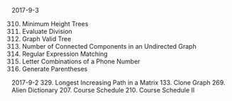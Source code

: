 2017-9-3

310. Minimum Height Trees
399. Evaluate Division
261. Graph Valid Tree
323. Number of Connected Components in an Undirected Graph
10. Regular Expression Matching
17. Letter Combinations of a Phone Number
22. Generate Parentheses

2017-9-2
329. Longest Increasing Path in a Matrix
133. Clone Graph
269. Alien Dictionary
207. Course Schedule
210. Course Schedule II